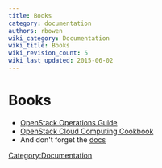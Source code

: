 ```yaml
---
title: Books
category: documentation
authors: rbowen
wiki_category: Documentation
wiki_title: Books
wiki_revision_count: 5
wiki_last_updated: 2015-06-02
---
```


# Books

*   [OpenStack Operations Guide](http://www.lulu.com/shop/openstack-foundation/openstack-operations-guide/paperback/product-20958016.html)
*   [OpenStack Cloud Computing Cookbook](http://www.amazon.com/OpenStack-Cloud-Computing-Cookbook-Jackson/dp/1849517320)
*   And don't forget the [docs](http://docs.openstack.org/)

<Category:Documentation>

